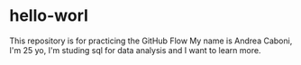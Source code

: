 # hello-worl
This repository is for practicing the GitHub Flow
My name is Andrea Caboni, I'm 25 yo, I'm studing sql for data analysis and I want to learn more.

